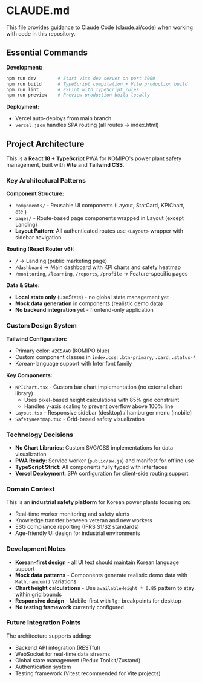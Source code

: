# CLAUDE.md

This file provides guidance to Claude Code (claude.ai/code) when working with code in this repository.

## Essential Commands

**Development:**
```bash
npm run dev        # Start Vite dev server on port 3000
npm run build      # TypeScript compilation + Vite production build  
npm run lint       # ESLint with TypeScript rules
npm run preview    # Preview production build locally
```

**Deployment:**
- Vercel auto-deploys from main branch
- `vercel.json` handles SPA routing (all routes → index.html)

## Project Architecture

This is a **React 18 + TypeScript** PWA for KOMIPO's power plant safety management, built with **Vite** and **Tailwind CSS**.

### Key Architectural Patterns

**Component Structure:**
- `components/` - Reusable UI components (Layout, StatCard, KPIChart, etc.)
- `pages/` - Route-based page components wrapped in Layout (except Landing)
- **Layout Pattern**: All authenticated routes use `<Layout>` wrapper with sidebar navigation

**Routing (React Router v6):**
- `/` → Landing (public marketing page)
- `/dashboard` → Main dashboard with KPI charts and safety heatmap
- `/monitoring`, `/learning`, `/reports`, `/profile` → Feature-specific pages

**Data & State:**
- **Local state only** (useState) - no global state management yet
- **Mock data generation** in components (realistic demo data)
- **No backend integration** yet - frontend-only application

### Custom Design System

**Tailwind Configuration:**
- Primary color: `#2C5AA0` (KOMIPO blue)
- Custom component classes in `index.css`: `.btn-primary`, `.card`, `.status-*`
- Korean-language support with Inter font family

**Key Components:**
- `KPIChart.tsx` - Custom bar chart implementation (no external chart library)
  - Uses pixel-based height calculations with 85% grid constraint
  - Handles y-axis scaling to prevent overflow above 100% line
- `Layout.tsx` - Responsive sidebar (desktop) / hamburger menu (mobile)
- `SafetyHeatmap.tsx` - Grid-based safety visualization

### Technology Decisions

- **No Chart Libraries**: Custom SVG/CSS implementations for data visualization
- **PWA Ready**: Service worker (`public/sw.js`) and manifest for offline use
- **TypeScript Strict**: All components fully typed with interfaces
- **Vercel Deployment**: SPA configuration for client-side routing support

### Domain Context

This is an **industrial safety platform** for Korean power plants focusing on:
- Real-time worker monitoring and safety alerts
- Knowledge transfer between veteran and new workers  
- ESG compliance reporting (IFRS S1/S2 standards)
- Age-friendly UI design for industrial environments

### Development Notes

- **Korean-first design** - all UI text should maintain Korean language support
- **Mock data patterns** - Components generate realistic demo data with `Math.random()` variations
- **Chart height calculations** - Use `availableHeight * 0.85` pattern to stay within grid bounds
- **Responsive design** - Mobile-first with `lg:` breakpoints for desktop
- **No testing framework** currently configured

### Future Integration Points

The architecture supports adding:
- Backend API integration (RESTful)
- WebSocket for real-time data streams  
- Global state management (Redux Toolkit/Zustand)
- Authentication system
- Testing framework (Vitest recommended for Vite projects)